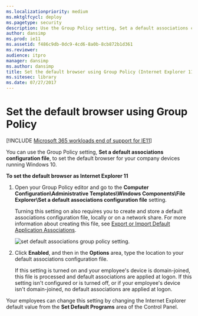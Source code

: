 ```yaml
---
ms.localizationpriority: medium
ms.mktglfcycl: deploy
ms.pagetype: security
description: Use the Group Policy setting, Set a default associations configuration file, to set the default browser for your company devices running Windows 10.
author: dansimp
ms.prod: ie11
ms.assetid: f486c9db-0dc9-4cd6-8a0b-8cb872b1d361
ms.reviewer: 
audience: itpro
manager: dansimp
ms.author: dansimp
title: Set the default browser using Group Policy (Internet Explorer 11 for IT Pros)
ms.sitesec: library
ms.date: 07/27/2017
---
```



# Set the default browser using Group Policy

[!INCLUDE [Microsoft 365 workloads end of support for IE11](../includes/microsoft-365-ie-end-of-support.md)]

You can use the Group Policy setting, **Set a default associations configuration file**, to set the default browser for your company devices running Windows 10.

 **To set the default browser as Internet Explorer 11**

1.  Open your Group Policy editor and go to the **Computer Configuration\Administrative Templates\\Windows Components\\File Explorer\\Set a default associations configuration file** setting.<p>
Turning this setting on also requires you to create and store a default associations configuration file, locally or on a network share. For more information about creating this file, see [Export or Import Default Application Associations]( https://go.microsoft.com/fwlink/p/?LinkId=618268).

    ![set default associations group policy setting.](images/setdefaultbrowsergp.png)

2.  Click **Enabled**, and then in the **Options** area, type the location to your default associations configuration file.<p>
If this setting is turned on and your employee's device is domain-joined, this file is processed and default associations are applied at logon. If this setting isn't configured or is turned off, or if your employee's device isn't domain-joined, no default associations are applied at logon.

Your employees can change this setting by changing the Internet Explorer default value from the **Set Default Programs** area of the Control Panel.

 

 



